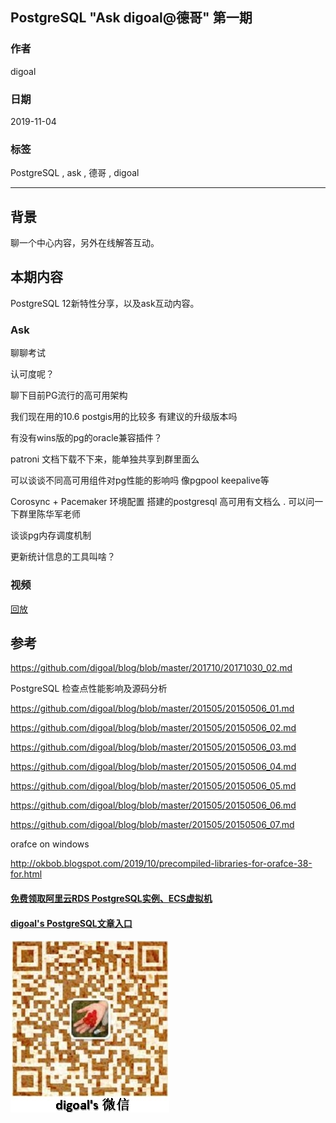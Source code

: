 ## PostgreSQL "Ask digoal@德哥" 第一期   
                                                                                       
### 作者                                              
digoal                                                                                       
                                                                                       
### 日期                                                                                       
2019-11-04                                                                                   
                                                                                       
### 标签                                                                                       
PostgreSQL , ask , 德哥 , digoal   
                                                                                       
----                                                                                       
                                                                                       
## 背景        
聊一个中心内容，另外在线解答互动。  
  
## 本期内容  
PostgreSQL 12新特性分享，以及ask互动内容。  
  
### Ask  
聊聊考试  
  
认可度呢？  
  
聊下目前PG流行的高可用架构  
  
我们现在用的10.6 postgis用的比较多 有建议的升级版本吗  
  
有没有wins版的pg的oracle兼容插件？  
  
patroni 文档下载不下来，能单独共享到群里面么  
  
可以谈谈不同高可用组件对pg性能的影响吗 像pgpool keepalive等  
  
Corosync + Pacemaker 环境配置 搭建的postgresql 高可用有文档么 . 可以问一下群里陈华军老师  
  
谈谈pg内存调度机制  
  
更新统计信息的工具叫啥？  
  
### 视频  
[回放](https://yq.aliyun.com/live/1648)  
  
## 参考  
https://github.com/digoal/blog/blob/master/201710/20171030_02.md  
  
PostgreSQL 检查点性能影响及源码分析  
  
https://github.com/digoal/blog/blob/master/201505/20150506_01.md  
  
https://github.com/digoal/blog/blob/master/201505/20150506_02.md  
  
https://github.com/digoal/blog/blob/master/201505/20150506_03.md  
  
https://github.com/digoal/blog/blob/master/201505/20150506_04.md  
  
https://github.com/digoal/blog/blob/master/201505/20150506_05.md  
  
https://github.com/digoal/blog/blob/master/201505/20150506_06.md  
  
https://github.com/digoal/blog/blob/master/201505/20150506_07.md  
  
orafce on windows     
  
http://okbob.blogspot.com/2019/10/precompiled-libraries-for-orafce-38-for.html  
  
  
#### [免费领取阿里云RDS PostgreSQL实例、ECS虚拟机](https://free.aliyun.com/ "57258f76c37864c6e6d23383d05714ea")
  
  
#### [digoal's PostgreSQL文章入口](https://github.com/digoal/blog/blob/master/README.md "22709685feb7cab07d30f30387f0a9ae")
  
  
![digoal's weixin](../pic/digoal_weixin.jpg "f7ad92eeba24523fd47a6e1a0e691b59")
  
